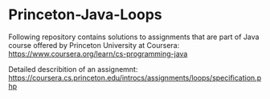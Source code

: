 # Princeton-Java-Loops

Following repository contains solutions to assignments that are part of Java course offered by Princeton University at Coursera: https://www.coursera.org/learn/cs-programming-java

Detailed describition of an assignemnt: https://coursera.cs.princeton.edu/introcs/assignments/loops/specification.php
